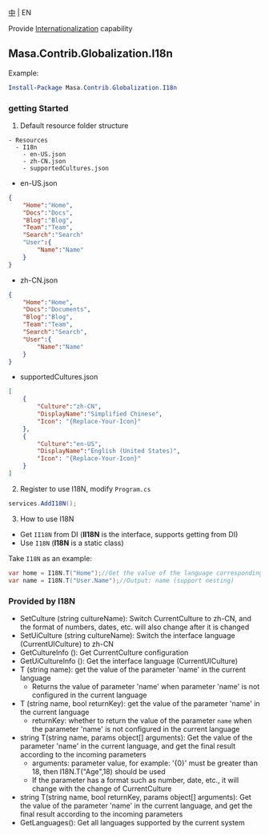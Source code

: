 [中](README.zh-CN.md) | EN

Provide [Internationalization](https://developer.mozilla.org/zh-CN/docs/Mozilla/Add-ons/WebExtensions/Internationalization) capability

## Masa.Contrib.Globalization.I18n

Example:

``` powershell
Install-Package Masa.Contrib.Globalization.I18n
```

### getting Started

1. Default resource folder structure

``` structure
- Resources
  - I18n
    - en-US.json
    - zh-CN.json
    - supportedCultures.json
```

* en-US.json

``` en-US.json
{
    "Home":"Home",
    "Docs":"Docs",
    "Blog":"Blog",
    "Team":"Team",
    "Search":"Search"
    "User":{
        "Name":"Name"
    }
}
```

* zh-CN.json

``` zh-CN.json
{
    "Home":"Home",
    "Docs":"Documents",
    "Blog":"Blog",
    "Team":"Team",
    "Search":"Search",
    "User":{
        "Name":"Name"
    }
}
```

* supportedCultures.json

``` supportedCultures.json
[
    {
        "Culture":"zh-CN",
        "DisplayName":"Simplified Chinese",
        "Icon": "{Replace-Your-Icon}"
    },
    {
        "Culture":"en-US",
        "DisplayName":"English (United States)",
        "Icon": "{Replace-Your-Icon}"
    }
]
```

2. Register to use I18N, modify `Program.cs`

``` C#
services.AddI18N();
```

3. How to use I18N

* Get `II18N` from DI (**II18N** is the interface, supports getting from DI)
* Use `I18N` (**I18N** is a static class)

Take `I18N` as an example:

``` C#
var home = I18N.T("Home");//Get the value of the language corresponding to the key value Home, this method call will return "Home";
var name = I18N.T("User.Name");//Output: name (support nesting)
```

### Provided by I18N

* SetCulture (string cultureName): Switch CurrentCulture to zh-CN, and the format of numbers, dates, etc. will also change after it is changed
* SetUiCulture (string cultureName): Switch the interface language (CurrentUICulture) to zh-CN
* GetCultureInfo (): Get CurrentCulture configuration
* GetUiCultureInfo (): Get the interface language (CurrentUICulture)
* T (string name): get the value of the parameter 'name' in the current language
    * Returns the value of parameter 'name' when parameter 'name' is not configured in the current language
* T (string name, bool returnKey): get the value of the parameter 'name' in the current language
    * returnKey: whether to return the value of the parameter `name` when the parameter 'name' is not configured in the current language
* string T(string name, params object[] arguments): Get the value of the parameter 'name' in the current language, and get the final result according to the incoming parameters
    * arguments: parameter value, for example: '{0}' must be greater than 18, then I18N.T("Age",18) should be used
    * If the parameter has a format such as number, date, etc., it will change with the change of CurrentCulture
* string T(string name, bool returnKey, params object[] arguments): Get the value of the parameter 'name' in the current language, and get the final result according to the incoming parameters
* GetLanguages(): Get all languages supported by the current system